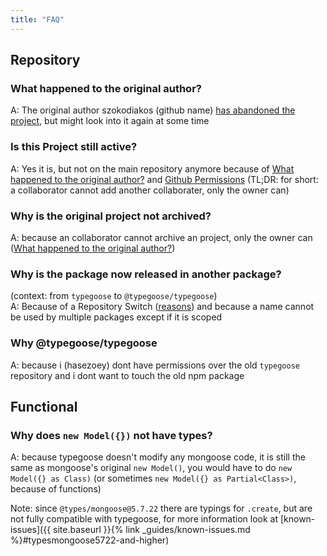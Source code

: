 ```yaml
---
title: "FAQ"
---
```


## Repository

### What happened to the original author?

A: The original author szokodiakos (github name) [has abandoned the project](https://github.com/szokodiakos/typegoose/issues/99#issuecomment-364639150), but might look into it again at some time

### Is this Project still active?

A: Yes it is, but not on the main repository anymore because of [What happened to the original author?](#what-happened-to-the-original-author) and [Github Permissions](https://help.github.com/en/articles/permission-levels-for-a-user-account-repository) (TL;DR: for short: a collaborator cannot add another collaborater, only the owner can)

### Why is the original project not archived?

A: because an collaborator cannot archive an project, only the owner can ([What happened to the original author?](#what-happened-to-the-original-author))

### Why is the package now released in another package?

(context: from `typegoose` to `@typegoose/typegoose`)<br/>
A: Because of a Repository Switch ([reasons](#is-this-project-still-active)) and because a name cannot be used by multiple packages except if it is scoped

### Why @typegoose/typegoose

A: because i (hasezoey) dont have permissions over the old `typegoose` repository and i dont want to touch the old npm package

## Functional

### Why does `new Model({})` not have types?

A: because typegoose doesn't modify any mongoose code, it is still the same as mongoose's original `new Model()`, you would have to do `new Model({} as Class)` (or sometimes `new Model({} as Partial<Class>)`, because of functions)

Note: since `@types/mongoose@5.7.22` there are typings for `.create`, but are not fully compatible with typegoose, for more information look at [known-issues]({{ site.baseurl }}{% link _guides/known-issues.md %}#typesmongoose5722-and-higher)
